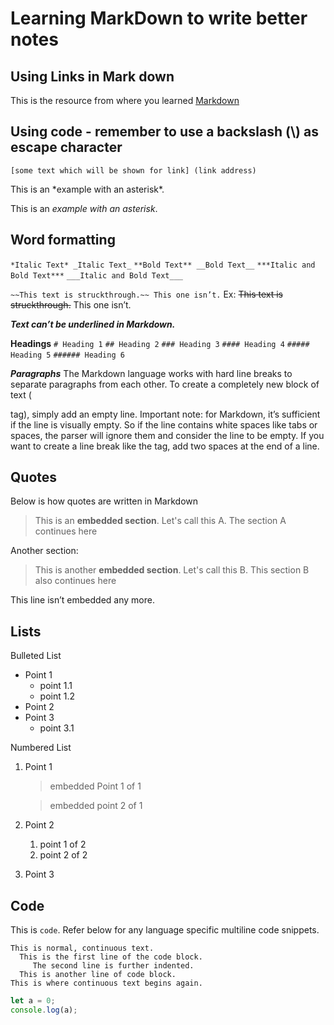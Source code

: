 # Learning MarkDown to write better notes

## Using Links in Mark down

This is the resource from where you learned [Markdown](https://www.ionos.com/digitalguide/websites/web-development/markdown/)

## Using code - remember to use a backslash (\\) as escape character

`[some text which will be shown for link] (link address)`

This is an \*example with an asterisk\*.

This is an _example with an asterisk_.

## Word formatting

`*Italic Text* _Italic Text_`
`**Bold Text** __Bold Text__`
`***Italic and Bold Text***`
`___Italic and Bold Text___`

`~~This text is struckthrough.~~ This one isn’t.`
Ex: ~~This text is struckthrough.~~ This one isn’t.

**_Text can’t be underlined in Markdown._**

**Headings**
`# Heading 1`
`## Heading 2`
`### Heading 3`
`#### Heading 4`
`##### Heading 5`
`###### Heading 6`

**_Paragraphs_**
The Markdown language works with hard line breaks to separate paragraphs from each other. To create a completely new block of text (

tag), simply add an empty line. Important note: for Markdown, it’s sufficient if the line is visually empty. So if the line contains white spaces like tabs or spaces, the parser will ignore them and consider the line to be empty. If you want to create a line break like the
tag, add two spaces at the end of a line.

## Quotes

Below is how quotes are written in Markdown

> This is an **embedded section**. Let's call this A.
> The section A continues here

Another section:

> This is another **embedded section**. Let's call this B.
> This section B also continues here

This line isn’t embedded any more.

## Lists

Bulleted List

- Point 1
  - point 1.1
  - point 1.2
- Point 2
- Point 3
  - point 3.1

Numbered List

1. Point 1

   > embedded Point 1 of 1

   > embedded point 2 of 1

2. Point 2
   1. point 1 of 2
   2. point 2 of 2
3. Point 3

## Code

This is `code`. Refer below for any language specific multiline code snippets.

```text
This is normal, continuous text.
  This is the first line of the code block.
     The second line is further indented.
  This is another line of code block.
This is where continuous text begins again.
```

```javascript
let a = 0;
console.log(a);
```
